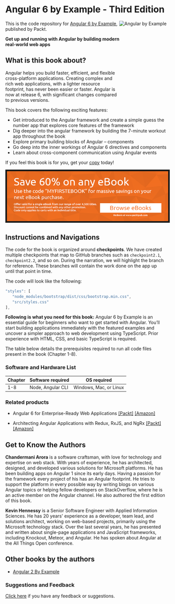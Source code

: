 # Angular 6 by Example - Third Edition

<a href="https://www.packtpub.com/web-development/angular-example-third-edition?utm_source=github&utm_medium=repository&utm_campaign=9781788835176"><img src="https://www.packtpub.com/sites/default/files/B09551_cover.png" alt="	Angular by Example" height="256px" align="right"></a>

This is the code repository for [Angular 6 by Example](https://www.packtpub.com/web-development/angular-example-third-edition?utm_source=github&utm_medium=repository&utm_campaign=9781788835176), published by Packt.

**Get up and running with Angular by building modern real-world web apps**

## What is this book about?
Angular helps you build faster, efficient, and flexible cross-platform applications. Creating complex and rich web applications, with a lighter resource footprint, has never been easier or faster. Angular is now at release 6, with significant changes compared to previous versions.

This book covers the following exciting features: 
* Get introduced to the Angular framework and create a simple guess the number app that explores core features of the framework 
* Dig deeper into the angular framework by building the 7-minute workout app throughout the book
* Explore primary building blocks of Angular – components 
* Go deep into the inner workings of Angular 6 directives and components
* Learn about cross-component communication using Angular events


If you feel this book is for you, get your [copy](https://www.amazon.com/dp/1788835174) today!

<a href="https://www.packtpub.com/?utm_source=github&utm_medium=banner&utm_campaign=GitHubBanner"><img src="https://raw.githubusercontent.com/PacktPublishing/GitHub/master/GitHub.png" 
alt="https://www.packtpub.com/" border="5" /></a>


## Instructions and Navigations
The code for the book is organized around **checkpoints**. We have created multiple checkpoints that map to GitHub branches such as `checkpoint2.1`, `checkpoint2.2`, and so on. During the narration, we will highlight the branch for reference. These branches will contain the work done on the app up until that point in time.

The code will look like the following:
``` js
"styles": [
   "node_modules/bootstrap/dist/css/bootstrap.min.css",
   "src/styles.css"
],
```

**Following is what you need for this book:**
Angular 6 by Example is an essential guide for beginners who want to get started with Angular. You’ll start building applications immediately with the featured examples and uncover a simpler approach to web development using TypeScript. Prior experience with HTML, CSS, and basic TypeScript is required.

The table below details the prerequisites required to run all code files present in the book (Chapter 1-8).

### Software and Hardware List

| Chapter  | Software required                   | OS required                        |
| -------- | ------------------------------------| -----------------------------------|
| 1-8      | Node, Angular CLI                     | Windows, Mac, or Linux             |



### Related products <Paste books from the Other books you may enjoy section>
* Angular 6 for Enterprise-Ready Web Applications [[Packt]](https://www.packtpub.com/web-development/angular-6-enterprise-ready-web-applications?utm_source=github&utm_medium=repository&utm_campaign=9781786462909) [[Amazon]](https://www.amazon.com/dp/1786462907)

* Architecting Angular Applications with Redux, RxJS, and NgRx [[Packt]](Architecting%20Angular%20Applications%20with%20Redux,%20RxJS,%20and%20NgRx?utm_source=github&utm_medium=repository&utm_campaign=9781787122406) [[Amazon]](https://www.amazon.com/dp/1787122409)

## Get to Know the Authors
**Chandermani Arora** is a software craftsman, with love for technology and expertise on web stack. With years of experience, he has architected, designed, and developed various solutions for Microsoft platforms. He has been building apps on Angular 1 since its early days. Having a passion for the framework every project of his has an Angular footprint.
He tries to support the platform in every possible way by writing blogs on various Angular topics or helping fellow developers on StackOverflow, where he is an active member on the Angular channel. He also authored the first edition of this book.

**Kevin Hennessy** is a Senior Software Engineer with Applied Information Sciences. He has 20 years' experience as a developer, team lead, and solutions architect, working on web-based projects, primarily using the Microsoft technology stack. Over the last several years, he has presented and written about single-page applications and JavaScript frameworks, including Knockout, Meteor, and Angular. He has spoken about Angular at the All Things Open conference.

## Other books by the authors
* [Angular 2 By Example](https://www.packtpub.com/web-development/angular-2-example?utm_source=github&utm_medium=repository&utm_campaign=9781785887192)

### Suggestions and Feedback
[Click here](https://docs.google.com/forms/d/e/1FAIpQLSdy7dATC6QmEL81FIUuymZ0Wy9vH1jHkvpY57OiMeKGqib_Ow/viewform) if you have any feedback or suggestions.
